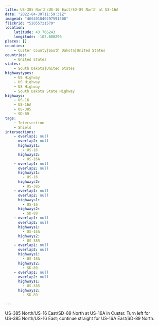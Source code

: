 ```yaml
---
title: US-385 North/US-16 East/SD-89 North at US-16A
date: "2022-04-30T11:59:31Z"
imageid: "406401840297591508"
flickrid: "52055721579"
location:
    latitude: 43.766243
    longitude: -103.600296
places: []
counties:
    - Custer County|South Dakota|United States
countries:
    - United States
states:
    - South Dakota|United States
highwaytypes:
    - US Highway
    - US Highway
    - US Highway
    - South Dakota State Highway
highways:
    - US-16
    - US-16A
    - US-385
    - SD-89
tags:
    - Intersection
    - Shield
intersections:
    - overlap1: null
      overlap2: null
      highways1:
        - US-16
      highways2:
        - US-16A
    - overlap1: null
      overlap2: null
      highways1:
        - US-16
      highways2:
        - US-385
    - overlap1: null
      overlap2: null
      highways1:
        - US-16
      highways2:
        - SD-89
    - overlap1: null
      overlap2: null
      highways1:
        - US-16A
      highways2:
        - US-385
    - overlap1: null
      overlap2: null
      highways1:
        - US-16A
      highways2:
        - SD-89
    - overlap1: null
      overlap2: null
      highways1:
        - US-385
      highways2:
        - SD-89

---
```

US-385 North/US-16 East/SD-89 North at US-16A in Custer.  Turn left for US-385 North/US-16 East; continue straight for US-16A East/SD-89 North.